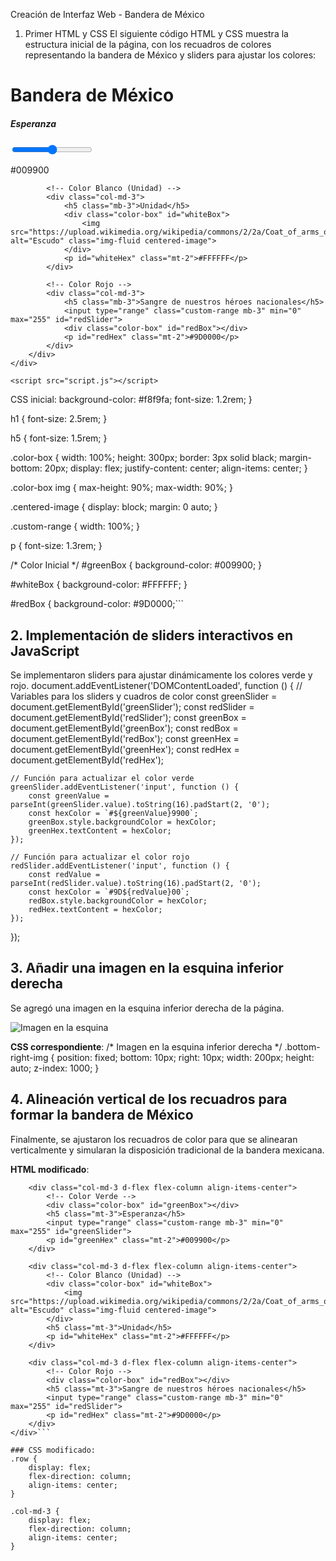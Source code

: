 Creación de Interfaz Web - Bandera de México
1. Primer HTML y CSS
El siguiente código HTML y CSS muestra la estructura inicial de la página, con los recuadros de colores representando la bandera de México y sliders para ajustar los colores:

<!DOCTYPE html>
<html lang="es">
<head>
    <meta charset="UTF-8">
    <meta name="viewport" content="width=device-width, initial-scale=1.0">
    <title>Mi México di Oro</title>
    <link rel="stylesheet" href="https://stackpath.bootstrapcdn.com/bootstrap/4.5.2/css/bootstrap.min.css">
    <link rel="stylesheet" href="style.css">
</head>
<body>
    <div class="container text-center">
        <h1 class="my-5">Bandera de México</h1>
        <div class="row justify-content-center align-items-center">
            <!-- Color Verde -->
            <div class="col-md-3">
                <h5 class="mb-3">Esperanza</h5>
                <input type="range" class="custom-range mb-3" min="0" max="255" id="greenSlider">
                <div class="color-box" id="greenBox"></div>
                <p id="greenHex" class="mt-2">#009900</p>
            </div>

            <!-- Color Blanco (Unidad) -->
            <div class="col-md-3">
                <h5 class="mb-3">Unidad</h5>
                <div class="color-box" id="whiteBox">
                    <img src="https://upload.wikimedia.org/wikipedia/commons/2/2a/Coat_of_arms_of_Mexico.svg" alt="Escudo" class="img-fluid centered-image">
                </div>
                <p id="whiteHex" class="mt-2">#FFFFFF</p>
            </div>

            <!-- Color Rojo -->
            <div class="col-md-3">
                <h5 class="mb-3">Sangre de nuestros héroes nacionales</h5>
                <input type="range" class="custom-range mb-3" min="0" max="255" id="redSlider">
                <div class="color-box" id="redBox"></div>
                <p id="redHex" class="mt-2">#9D0000</p>
            </div>
        </div>
    </div>

    <script src="script.js"></script>
</body>
</html>
CSS inicial:
    background-color: #f8f9fa;
    font-size: 1.2rem;
}

h1 {
    font-size: 2.5rem;
}

h5 {
    font-size: 1.5rem;
}

.color-box {
    width: 100%;
    height: 300px;
    border: 3px solid black;
    margin-bottom: 20px;
    display: flex;
    justify-content: center;
    align-items: center;
}

.color-box img {
    max-height: 90%;
    max-width: 90%;
}

.centered-image {
    display: block;
    margin: 0 auto;
}

.custom-range {
    width: 100%;
}

p {
    font-size: 1.3rem;
}

/* Color Inicial */
#greenBox {
    background-color: #009900;
}

#whiteBox {
    background-color: #FFFFFF;
}

#redBox {
    background-color: #9D0000;```

    
## 2. Implementación de sliders interactivos en JavaScript

Se implementaron sliders para ajustar dinámicamente los colores verde y rojo.
document.addEventListener('DOMContentLoaded', function () {
    // Variables para los sliders y cuadros de color
    const greenSlider = document.getElementById('greenSlider');
    const redSlider = document.getElementById('redSlider');
    const greenBox = document.getElementById('greenBox');
    const redBox = document.getElementById('redBox');
    const greenHex = document.getElementById('greenHex');
    const redHex = document.getElementById('redHex');
    
    // Función para actualizar el color verde
    greenSlider.addEventListener('input', function () {
        const greenValue = parseInt(greenSlider.value).toString(16).padStart(2, '0');
        const hexColor = `#${greenValue}9900`;
        greenBox.style.backgroundColor = hexColor;
        greenHex.textContent = hexColor;
    });

    // Función para actualizar el color rojo
    redSlider.addEventListener('input', function () {
        const redValue = parseInt(redSlider.value).toString(16).padStart(2, '0');
        const hexColor = `#9D${redValue}00`;
        redBox.style.backgroundColor = hexColor;
        redHex.textContent = hexColor;
    });
});

## 3. Añadir una imagen en la esquina inferior derecha

Se agregó una imagen en la esquina inferior derecha de la página.
<!-- Imagen en la esquina inferior derecha -->
<img src="https://pbs.twimg.com/media/GHxI_4_WYAAyRk4?format=png&name=small" alt="Imagen en la esquina" class="bottom-right-img">

**CSS correspondiente**:
/* Imagen en la esquina inferior derecha */
.bottom-right-img {
    position: fixed;
    bottom: 10px;
    right: 10px;
    width: 200px;
    height: auto;
    z-index: 1000;
}
## 4. Alineación vertical de los recuadros para formar la bandera de México

Finalmente, se ajustaron los recuadros de color para que se alinearan verticalmente y simularan la disposición tradicional de la bandera mexicana.

**HTML modificado**:
```<div class="row flex-column align-items-center">
    <div class="col-md-3 d-flex flex-column align-items-center">
        <!-- Color Verde -->
        <div class="color-box" id="greenBox"></div>
        <h5 class="mt-3">Esperanza</h5>
        <input type="range" class="custom-range mb-3" min="0" max="255" id="greenSlider">
        <p id="greenHex" class="mt-2">#009900</p>
    </div>

    <div class="col-md-3 d-flex flex-column align-items-center">
        <!-- Color Blanco (Unidad) -->
        <div class="color-box" id="whiteBox">
            <img src="https://upload.wikimedia.org/wikipedia/commons/2/2a/Coat_of_arms_of_Mexico.svg" alt="Escudo" class="img-fluid centered-image">
        </div>
        <h5 class="mt-3">Unidad</h5>
        <p id="whiteHex" class="mt-2">#FFFFFF</p>
    </div>

    <div class="col-md-3 d-flex flex-column align-items-center">
        <!-- Color Rojo -->
        <div class="color-box" id="redBox"></div>
        <h5 class="mt-3">Sangre de nuestros héroes nacionales</h5>
        <input type="range" class="custom-range mb-3" min="0" max="255" id="redSlider">
        <p id="redHex" class="mt-2">#9D0000</p>
    </div>
</div>```

### CSS modificado:
.row {
    display: flex;
    flex-direction: column;
    align-items: center;
}

.col-md-3 {
    display: flex;
    flex-direction: column;
    align-items: center;
}
